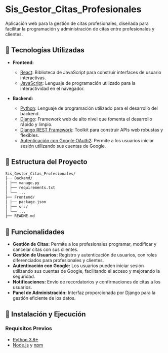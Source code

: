 # Sis_Gestor_Citas_Profesionales

Aplicación web para la gestión de citas profesionales, diseñada para facilitar la programación y administración de citas entre profesionales y clientes.

## 🚀 Tecnologías Utilizadas

- **Frontend:**
  - [React](https://reactjs.org/): Biblioteca de JavaScript para construir interfaces de usuario interactivas.
  - [JavaScript](https://developer.mozilla.org/es/docs/Web/JavaScript): Lenguaje de programación utilizado para la interactividad en el navegador.

- **Backend:**
  - [Python](https://www.python.org/): Lenguaje de programación utilizado para el desarrollo del backend.
  - [Django](https://www.djangoproject.com/): Framework web de alto nivel que fomenta el desarrollo rápido y limpio.
  - [Django REST Framework](https://www.django-rest-framework.org/): Toolkit para construir APIs web robustas y flexibles.
  - [Autenticación con Google OAuth2](https://developers.google.com/identity/protocols/oauth2): Permite a los usuarios iniciar sesión utilizando sus cuentas de Google.

## 📂 Estructura del Proyecto
```bash
Sis_Gestor_Citas_Profesionales/
├── Backend/
│ ├── manage.py
│ ├── requirements.txt
│ └── ...
├── Frontend/
│ ├── package.json
│ ├── src/
│ └── ...
├── README.md
```
## 🧩 Funcionalidades

- **Gestión de Citas:** Permite a los profesionales programar, modificar y cancelar citas con sus clientes.
- **Gestión de Usuarios:** Registro y autenticación de usuarios, con roles diferenciados para profesionales y clientes.
- **Autenticación con Google:** Los usuarios pueden iniciar sesión utilizando sus cuentas de Google, facilitando el acceso y mejorando la seguridad.
- **Notificaciones:** Envío de recordatorios y confirmaciones de citas a los usuarios.
- **Panel de Administración:** Interfaz proporcionada por Django para la gestión eficiente de los datos.

## 🔧 Instalación y Ejecución

### Requisitos Previos

- [Python 3.8+](https://www.python.org/downloads/)
- [Node.js](https://nodejs.org/) y [npm](https://www.npmjs.com/)
